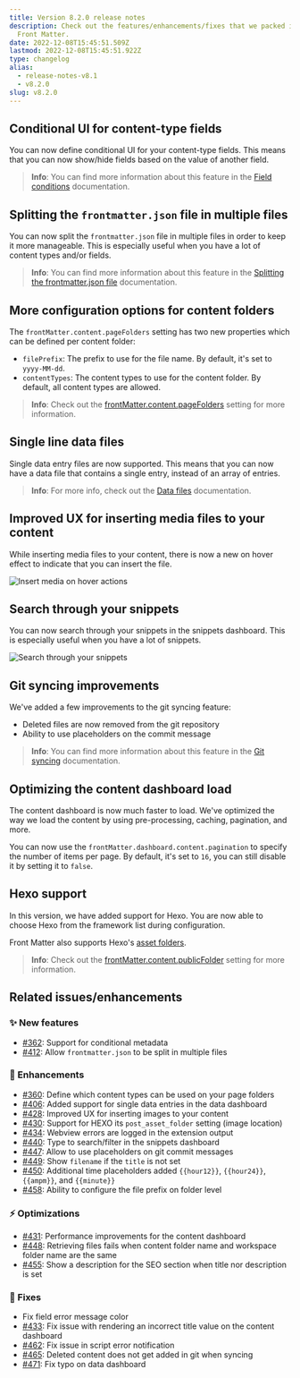 ```yaml
---
title: Version 8.2.0 release notes
description: Check out the features/enhancements/fixes that we packed in version 8.2.0 of
  Front Matter.
date: 2022-12-08T15:45:51.509Z
lastmod: 2022-12-08T15:45:51.922Z
type: changelog
alias:
  - release-notes-v8.1
  - v8.2.0
slug: v8.2.0
---
```


## Conditional UI for content-type fields

You can now define conditional UI for your content-type fields. This means that you can now show/hide fields based on the value of another field.

> **Info**: You can find more information about this feature in the [Field conditions](/docs/content-creation/field-conditions) documentation.

## Splitting the `frontmatter.json` file in multiple files

You can now split the `frontmatter.json` file in multiple files in order to keep it more manageable. This is especially useful when you have a lot of content types and/or fields.

> **Info**: You can find more information about this feature in the [Splitting the frontmatter.json file](/docs/settings#splitting-your-settings-in-multiple-files) documentation.

## More configuration options for content folders

The `frontMatter.content.pageFolders` setting has two new properties which can be defined per content folder:

- `filePrefix`: The prefix to use for the file name. By default, it's set to `yyyy-MM-dd`.
- `contentTypes`: The content types to use for the content folder. By default, all content types are allowed.

> **Info**: Check out the [frontMatter.content.pageFolders](/docs/settings#frontMatter.content.pagefolders) setting for more information.

## Single line data files

Single data entry files are now supported. This means that you can now have a data file that contains a single entry, instead of an array of entries.

> **Info**: For more info, check out the [Data files](/docs/datafiles-view#creating-a-data-file) documentation.

## Improved UX for inserting media files to your content

While inserting media files to your content, there is now a new on hover effect to indicate that you can insert the file.

![Insert media on hover actions](/releases/v8.2.0/insert-media.png)

## Search through your snippets

You can now search through your snippets in the snippets dashboard. This is especially useful when you have a lot of snippets.

![Search through your snippets](/releases/v8.2.0/search-snippets.png)

## Git syncing improvements

We've added a few improvements to the git syncing feature:

- Deleted files are now removed from the git repository
- Ability to use placeholders on the commit message

> **Info**: You can find more information about this feature in the [Git syncing](/docs/git-integration#change-the-commit-message) documentation.

## Optimizing the content dashboard load

The content dashboard is now much faster to load. We've optimized the way we load the content by using pre-processing, caching, pagination, and more.

You can now use the `frontMatter.dashboard.content.pagination` to specify the number of items per page. By default, it's set to `16`, you can still disable it by setting it to `false`.

## Hexo support

In this version, we have added support for Hexo. You are now able to choose Hexo from the framework list during configuration. 

Front Matter also supports Hexo's [asset folders](https://hexo.io/docs/asset-folders).

> **Info**: Check out the [frontMatter.content.publicFolder](/docs/settings#frontmatter.content.publicfolder) setting for more information.

## Related issues/enhancements

### ✨ New features

- [#362](https://github.com/estruyf/vscode-front-matter/issues/362): Support for conditional metadata
- [#412](https://github.com/estruyf/vscode-front-matter/issues/412): Allow `frontmatter.json` to be split in multiple files

### 🎨 Enhancements

- [#360](https://github.com/estruyf/vscode-front-matter/issues/360): Define which content types can be used on your page folders
- [#406](https://github.com/estruyf/vscode-front-matter/issues/406): Added support for single data entries in the data dashboard
- [#428](https://github.com/estruyf/vscode-front-matter/issues/428): Improved UX for inserting images to your content
- [#430](https://github.com/estruyf/vscode-front-matter/issues/430): Support for HEXO its `post_asset_folder` setting (image location)
- [#434](https://github.com/estruyf/vscode-front-matter/issues/434): Webview errors are logged in the extension output
- [#440](https://github.com/estruyf/vscode-front-matter/issues/440): Type to search/filter in the snippets dashboard
- [#447](https://github.com/estruyf/vscode-front-matter/issues/447): Allow to use placeholders on git commit messages
- [#449](https://github.com/estruyf/vscode-front-matter/issues/449): Show `filename` if the `title` is not set
- [#450](https://github.com/estruyf/vscode-front-matter/issues/450): Additional time placeholders added `{{hour12}}`, `{{hour24}}`, `{{ampm}}`, and `{{minute}}`
- [#458](https://github.com/estruyf/vscode-front-matter/issues/458): Ability to configure the file prefix on folder level

### ⚡️ Optimizations

- [#431](https://github.com/estruyf/vscode-front-matter/issues/431): Performance improvements for the content dashboard
- [#448](https://github.com/estruyf/vscode-front-matter/issues/448): Retrieving files fails when content folder name and workspace folder name are the same
- [#455](https://github.com/estruyf/vscode-front-matter/issues/455): Show a description for the SEO section when title nor description is set

### 🐞 Fixes

- Fix field error message color
- [#433](https://github.com/estruyf/vscode-front-matter/issues/433): Fix issue with rendering an incorrect title value on the content dashboard
- [#462](https://github.com/estruyf/vscode-front-matter/issues/462): Fix issue in script error notification
- [#465](https://github.com/estruyf/vscode-front-matter/issues/465): Deleted content does not get added in git when syncing
- [#471](https://github.com/estruyf/vscode-front-matter/issues/471): Fix typo on data dashboard
